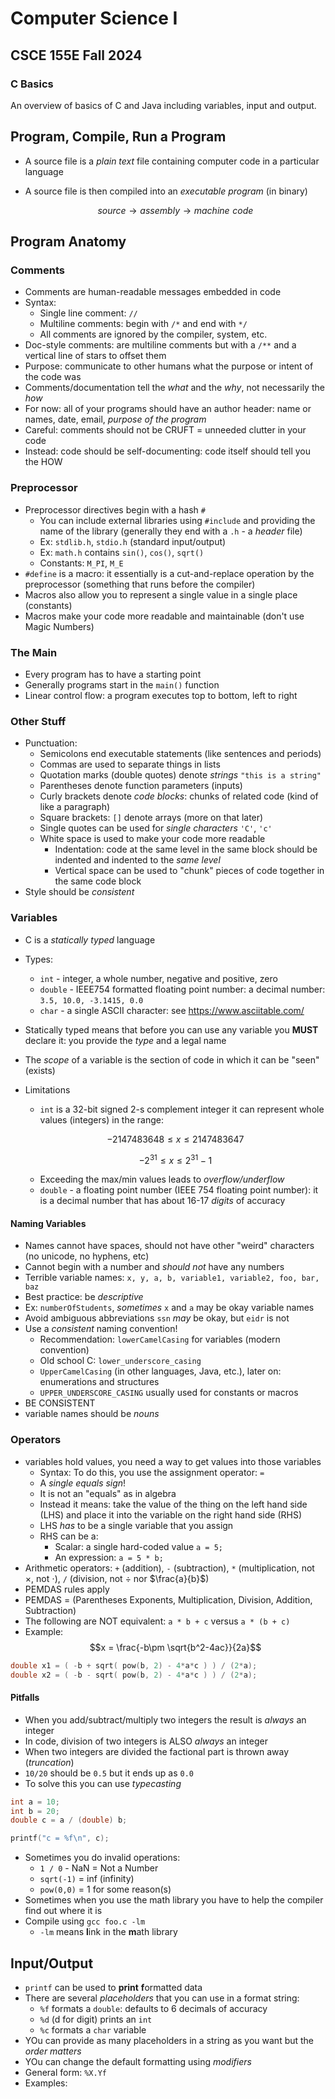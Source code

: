 # Computer Science I
## CSCE 155E Fall 2024
### C Basics

An overview of basics of C and Java including variables, input and output.

## Program, Compile, Run a Program

* A source file is a *plain text* file containing computer code in a particular language
* A source file is then compiled into an *executable program* (in binary)

  $$source \rightarrow assembly \rightarrow machine\,\, code$$


## Program Anatomy

### Comments

* Comments are human-readable messages embedded in code
* Syntax:
  * Single line comment: `//`
  * Multiline comments: begin with `/*` and end with `*/`
  * All comments are ignored by the compiler, system, etc.
* Doc-style comments: are multiline comments but with a `/**` and a vertical line of stars to offset them
* Purpose: communicate to other humans what the purpose or intent of the code was
* Comments/documentation tell the *what* and the *why*, not necessarily the *how*
* For now: all of your programs should have an author header: name or names, date, email, *purpose of the program*
* Careful: comments should not be CRUFT = unneeded clutter in your code
* Instead: code should be self-documenting: code itself should tell you the HOW

### Preprocessor

* Preprocessor directives begin with a hash `#`
  * You can include external libraries using `#include` and providing the name of the library (generally they end with a `.h` - a *header* file)
  * Ex: `stdlib.h`, `stdio.h` (standard input/output)
  * Ex: `math.h` contains `sin()`, `cos()`, `sqrt()`
  * Constants: `M_PI`, `M_E`
* `#define` is a macro: it essentially is a cut-and-replace operation by the preprocessor (something that runs before the compiler)
* Macros also allow you to represent a single value in a single place (constants)
* Macros make your code more readable and maintainable (don't use Magic Numbers)

### The Main

* Every program has to have a starting point
* Generally programs start in the `main()` function
* Linear control flow: a program executes top to bottom, left to right

### Other Stuff

* Punctuation:
  * Semicolons end executable statements (like sentences and periods)
  * Commas are used to separate things in lists
  * Quotation marks (double quotes) denote *strings* `"this is a string"`
  * Parentheses denote function parameters (inputs)
  * Curly brackets denote *code blocks*: chunks of related code (kind of like a paragraph)
  * Square brackets: `[]` denote arrays (more on that later)
  * Single quotes can be used for *single characters* `'C'`, `'c'`
  * White space is used to make your code more readable
    * Indentation: code at the same level in the same block should be indented and indented to the *same level*
    * Vertical space can be used to "chunk" pieces of code together in the same code block
* Style should be *consistent*

### Variables

* C is a *statically typed* language
* Types:
  * `int` - integer, a whole number, negative and positive, zero
  * `double` - IEEE754 formatted floating point number: a decimal number: `3.5, 10.0, -3.1415, 0.0`
  * `char` - a single ASCII character: see <https://www.asciitable.com/>
* Statically typed means that before you can use any variable you **MUST** declare it: you provide the *type* and a legal name
* The *scope* of a variable is the section of code in which it can be "seen" (exists)

* Limitations
  * `int` is a 32-bit signed 2-s complement integer it can represent whole values (integers) in the range:

  $$-2147483648 \leq x \leq 2147483647$$

  $$-2^{31} \leq x \leq 2^{31}-1$$
  * Exceeding the max/min values leads to *overflow/underflow*
  * `double` - a floating point number (IEEE 754 floating point number): it is a decimal number that has about 16-17 *digits* of accuracy

#### Naming Variables

* Names cannot have spaces, should not have other "weird" characters (no unicode, no hyphens, etc)
* Cannot begin with a number and *should not* have any numbers
* Terrible variable names: `x, y, a, b, variable1, variable2, foo, bar, baz`
* Best practice: be *descriptive*
* Ex: `numberOfStudents`, *sometimes* `x` and `a` may be okay variable names
* Avoid ambiguous abbreviations `ssn` *may* be okay, but `eidr` is not
* Use a *consistent* naming convention!
  * Recommendation: `lowerCamelCasing` for variables (modern convention)
  * Old school C: `lower_underscore_casing`
  * `UpperCamelCasing` (in other languages, Java, etc.), later on: enumerations and structures
  * `UPPER_UNDERSCORE_CASING` usually used for constants or macros
* BE CONSISTENT
* variable names should be *nouns*

### Operators


* variables hold values, you need a way to get values into those variables
  * Syntax: To do this, you use the assignment operator: `=`
  * A *single equals sign*!
  * It is not an "equals" as in algebra
  * Instead it means: take the value of the thing on the left hand side (LHS) and place it into the variable on the right hand side (RHS)
  * LHS *has* to be a single variable that you assign
  * RHS can be a:
    * Scalar: a single hard-coded value `a = 5;`
    * An expression: `a = 5 * b;`
* Arithmetic operators: `+` (addition), `-` (subtraction), `*` (multiplication, not $\times$, not $\cdot$), `/` (division, not $\div$ nor $\frac{a}{b}$)
* PEMDAS rules apply
* PEMDAS = (Parentheses Exponents, Multiplication, Division, Addition, Subtraction)
* The following are NOT equivalent: `a * b + c` versus `a * (b + c)`
* Example:
  $$x = \frac{-b\pm \sqrt{b^2-4ac}}{2a}$$

```c
double x1 = ( -b + sqrt( pow(b, 2) - 4*a*c ) ) / (2*a);
double x2 = ( -b - sqrt( pow(b, 2) - 4*a*c ) ) / (2*a);
```

#### Pitfalls

* When you add/subtract/multiply two integers the result is *always* an integer
* In code, division of two integers is ALSO *always* an integer
* When two integers are divided the factional part is thrown away (*truncation*)
* `10/20` should be `0.5` but it ends up as `0.0`
* To solve this you can use *typecasting*

```c
int a = 10;
int b = 20;
double c = a / (double) b;

printf("c = %f\n", c);
```

* Sometimes you do invalid operations:
  * `1 / 0` - NaN = Not a Number
  * `sqrt(-1)` = inf (infinity)
  * `pow(0,0)` = 1 for some reason(s)
* Sometimes when you use the math library you have to help the compiler find out where it is
* Compile using `gcc foo.c -lm`
  * `-lm` means **l**ink in the **m**ath library   

## Input/Output

* `printf` can be used to **print** **f**ormatted data
* There are several *placeholders* that you can use in a format string:
  * `%f` formats a `double`: defaults to 6 decimals of accuracy
  * `%d` (d for digit) prints an `int`
  * `%c` formats a `char` variable
* YOu can provide as many placeholders in a string as you want but the *order matters*
* YOu can change the default formatting using *modifiers*
* General form: `%X.Yf`
* Examples:




```text














```
